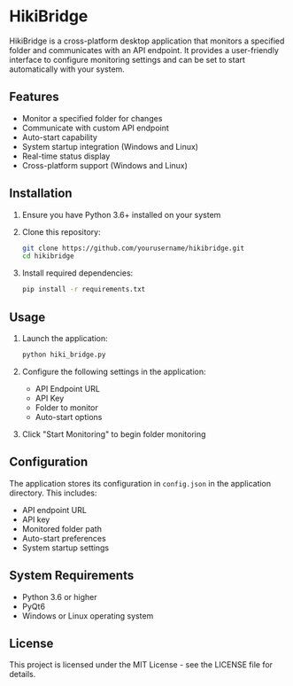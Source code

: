# HikiBridge

HikiBridge is a cross-platform desktop application that monitors a specified folder and communicates with an API endpoint. It provides a user-friendly interface to configure monitoring settings and can be set to start automatically with your system.

## Features

- Monitor a specified folder for changes
- Communicate with custom API endpoint
- Auto-start capability
- System startup integration (Windows and Linux)
- Real-time status display
- Cross-platform support (Windows and Linux)

## Installation

1. Ensure you have Python 3.6+ installed on your system
2. Clone this repository:
   ```bash
   git clone https://github.com/yourusername/hikibridge.git
   cd hikibridge
   ```

3. Install required dependencies:
   ```bash
   pip install -r requirements.txt
   ```

## Usage

1. Launch the application:
   ```bash
   python hiki_bridge.py
   ```

2. Configure the following settings in the application:
   - API Endpoint URL
   - API Key
   - Folder to monitor
   - Auto-start options

3. Click "Start Monitoring" to begin folder monitoring

## Configuration

The application stores its configuration in `config.json` in the application directory. This includes:

- API endpoint URL
- API key
- Monitored folder path
- Auto-start preferences
- System startup settings

## System Requirements

- Python 3.6 or higher
- PyQt6
- Windows or Linux operating system

## License

This project is licensed under the MIT License - see the LICENSE file for details.
